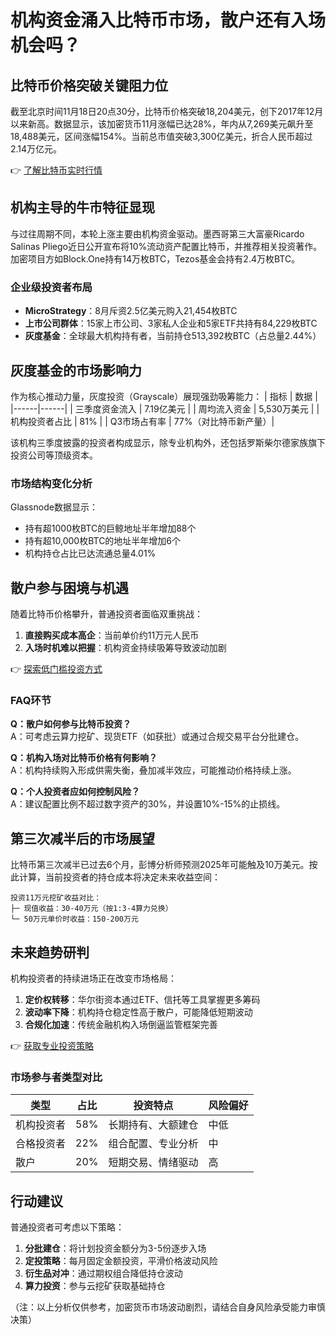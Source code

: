 # 机构资金涌入比特币市场，散户还有入场机会吗？

## 比特币价格突破关键阻力位
截至北京时间11月18日20点30分，比特币价格突破18,204美元，创下2017年12月以来新高。数据显示，该加密货币11月涨幅已达28%，年内从7,269美元飙升至18,488美元，区间涨幅154%。当前总市值突破3,300亿美元，折合人民币超过2.14万亿元。

👉 [了解比特币实时行情](https://bit.ly/okx_welcome)

## 机构主导的牛市特征显现
与过往周期不同，本轮上涨主要由机构资金驱动。墨西哥第三大富豪Ricardo Salinas Pliego近日公开宣布将10%流动资产配置比特币，并推荐相关投资著作。加密项目方如Block.One持有14万枚BTC，Tezos基金会持有2.4万枚BTC。

### 企业级投资者布局
- **MicroStrategy**：8月斥资2.5亿美元购入21,454枚BTC
- **上市公司群体**：15家上市公司、3家私人企业和5家ETF共持有84,229枚BTC
- **灰度基金**：全球最大机构持有者，当前持仓513,392枚BTC（占总量2.44%）

## 灰度基金的市场影响力
作为核心推动力量，灰度投资（Grayscale）展现强劲吸筹能力：
| 指标 | 数据 |
|------|------|
| 三季度资金流入 | 7.19亿美元 |
| 周均流入资金 | 5,530万美元 |
| 机构投资者占比 | 81% |
| Q3市场占有率 | 77%（对比特币新产量）|

该机构三季度披露的投资者构成显示，除专业机构外，还包括罗斯柴尔德家族旗下投资公司等顶级资本。

### 市场结构变化分析
Glassnode数据显示：
- 持有超1000枚BTC的巨鲸地址半年增加88个
- 持有超10,000枚BTC的地址半年增加6个
- 机构持仓占比已达流通总量4.01%

## 散户参与困境与机遇
随着比特币价格攀升，普通投资者面临双重挑战：
1. **直接购买成本高企**：当前单价约11万元人民币
2. **入场时机难以把握**：机构资金持续吸筹导致波动加剧

👉 [探索低门槛投资方式](https://bit.ly/okx_welcome)

### FAQ环节
**Q：散户如何参与比特币投资？**  
A：可考虑云算力挖矿、现货ETF（如获批）或通过合规交易平台分批建仓。

**Q：机构入场对比特币价格有何影响？**  
A：机构持续购入形成供需失衡，叠加减半效应，可能推动价格持续上涨。

**Q：个人投资者应如何控制风险？**  
A：建议配置比例不超过数字资产的30%，并设置10%-15%的止损线。

## 第三次减半后的市场展望
比特币第三次减半已过去6个月，彭博分析师预测2025年可能触及10万美元。按此计算，当前投资者的持仓成本将决定未来收益空间：
```
投资11万元挖矿收益对比：
├─ 现值收益：30-40万元（按1:3-4算力兑换）
└─ 50万元单价时收益：150-200万元
```

## 未来趋势研判
机构投资者的持续进场正在改变市场格局：
1. **定价权转移**：华尔街资本通过ETF、信托等工具掌握更多筹码
2. **波动率下降**：机构持仓稳定性高于散户，可能降低短期波动
3. **合规化加速**：传统金融机构入场倒逼监管框架完善

👉 [获取专业投资策略](https://bit.ly/okx_welcome)

### 市场参与者类型对比
| 类型       | 占比   | 投资特点               | 风险偏好 |
|------------|--------|------------------------|----------|
| 机构投资者 | 58%    | 长期持有、大额建仓     | 中低     |
| 合格投资者 | 22%    | 组合配置、专业分析     | 中       |
| 散户       | 20%    | 短期交易、情绪驱动     | 高       |

## 行动建议
普通投资者可考虑以下策略：
1. **分批建仓**：将计划投资金额分为3-5份逐步入场
2. **定投策略**：每月固定金额投资，平滑价格波动风险
3. **衍生品对冲**：通过期权组合降低持仓波动
4. **算力投资**：参与云挖矿获取基础持仓

（注：以上分析仅供参考，加密货币市场波动剧烈，请结合自身风险承受能力审慎决策）